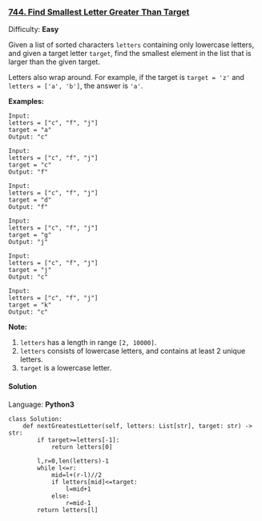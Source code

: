 ### [744\. Find Smallest Letter Greater Than Target](https://leetcode.com/problems/find-smallest-letter-greater-than-target/)

Difficulty: **Easy**


Given a list of sorted characters `letters` containing only lowercase letters, and given a target letter `target`, find the smallest element in the list that is larger than the given target.

Letters also wrap around. For example, if the target is `target = 'z'` and `letters = ['a', 'b']`, the answer is `'a'`.

**Examples:**  

```
Input:
letters = ["c", "f", "j"]
target = "a"
Output: "c"

Input:
letters = ["c", "f", "j"]
target = "c"
Output: "f"

Input:
letters = ["c", "f", "j"]
target = "d"
Output: "f"

Input:
letters = ["c", "f", "j"]
target = "g"
Output: "j"

Input:
letters = ["c", "f", "j"]
target = "j"
Output: "c"

Input:
letters = ["c", "f", "j"]
target = "k"
Output: "c"
```

**Note:**  

1.  `letters` has a length in range `[2, 10000]`.
2.  `letters` consists of lowercase letters, and contains at least 2 unique letters.
3.  `target` is a lowercase letter.


#### Solution

Language: **Python3**

```python3
class Solution:
    def nextGreatestLetter(self, letters: List[str], target: str) -> str:
        if target>=letters[-1]:
            return letters[0]
        
        l,r=0,len(letters)-1
        while l<=r:
            mid=l+(r-l)//2
            if letters[mid]<=target:
                l=mid+1
            else:
                r=mid-1
        return letters[l]
```